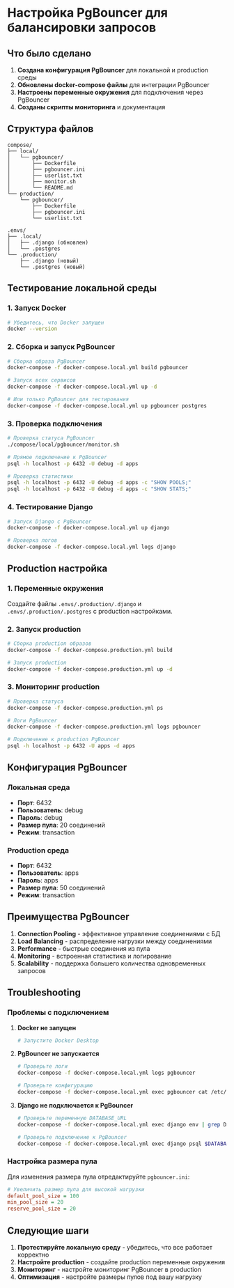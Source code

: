 # Настройка PgBouncer для балансировки запросов

## Что было сделано

1. **Создана конфигурация PgBouncer** для локальной и production среды
2. **Обновлены docker-compose файлы** для интеграции PgBouncer
3. **Настроены переменные окружения** для подключения через PgBouncer
4. **Созданы скрипты мониторинга** и документация

## Структура файлов

```
compose/
├── local/
│   └── pgbouncer/
│       ├── Dockerfile
│       ├── pgbouncer.ini
│       ├── userlist.txt
│       ├── monitor.sh
│       └── README.md
└── production/
    └── pgbouncer/
        ├── Dockerfile
        ├── pgbouncer.ini
        └── userlist.txt

.envs/
├── .local/
│   ├── .django (обновлен)
│   └── .postgres
└── .production/
    ├── .django (новый)
    └── .postgres (новый)
```

## Тестирование локальной среды

### 1. Запуск Docker

```bash
# Убедитесь, что Docker запущен
docker --version
```

### 2. Сборка и запуск PgBouncer

```bash
# Сборка образа PgBouncer
docker-compose -f docker-compose.local.yml build pgbouncer

# Запуск всех сервисов
docker-compose -f docker-compose.local.yml up -d

# Или только PgBouncer для тестирования
docker-compose -f docker-compose.local.yml up pgbouncer postgres
```

### 3. Проверка подключения

```bash
# Проверка статуса PgBouncer
./compose/local/pgbouncer/monitor.sh

# Прямое подключение к PgBouncer
psql -h localhost -p 6432 -U debug -d apps

# Проверка статистики
psql -h localhost -p 6432 -U debug -d apps -c "SHOW POOLS;"
psql -h localhost -p 6432 -U debug -d apps -c "SHOW STATS;"
```

### 4. Тестирование Django

```bash
# Запуск Django с PgBouncer
docker-compose -f docker-compose.local.yml up django

# Проверка логов
docker-compose -f docker-compose.local.yml logs django
```

## Production настройка

### 1. Переменные окружения

Создайте файлы `.envs/.production/.django` и `.envs/.production/.postgres` с production настройками.

### 2. Запуск production

```bash
# Сборка production образов
docker-compose -f docker-compose.production.yml build

# Запуск production
docker-compose -f docker-compose.production.yml up -d
```

### 3. Мониторинг production

```bash
# Проверка статуса
docker-compose -f docker-compose.production.yml ps

# Логи PgBouncer
docker-compose -f docker-compose.production.yml logs pgbouncer

# Подключение к production PgBouncer
psql -h localhost -p 6432 -U apps -d apps
```

## Конфигурация PgBouncer

### Локальная среда
- **Порт**: 6432
- **Пользователь**: debug
- **Пароль**: debug
- **Размер пула**: 20 соединений
- **Режим**: transaction

### Production среда
- **Порт**: 6432
- **Пользователь**: apps
- **Пароль**: apps
- **Размер пула**: 50 соединений
- **Режим**: transaction

## Преимущества PgBouncer

1. **Connection Pooling** - эффективное управление соединениями с БД
2. **Load Balancing** - распределение нагрузки между соединениями
3. **Performance** - быстрые соединения из пула
4. **Monitoring** - встроенная статистика и логирование
5. **Scalability** - поддержка большего количества одновременных запросов

## Troubleshooting

### Проблемы с подключением

1. **Docker не запущен**
   ```bash
   # Запустите Docker Desktop
   ```

2. **PgBouncer не запускается**
   ```bash
   # Проверьте логи
   docker-compose -f docker-compose.local.yml logs pgbouncer
   
   # Проверьте конфигурацию
   docker-compose -f docker-compose.local.yml exec pgbouncer cat /etc/pgbouncer/pgbouncer.ini
   ```

3. **Django не подключается к PgBouncer**
   ```bash
   # Проверьте переменную DATABASE_URL
   docker-compose -f docker-compose.local.yml exec django env | grep DATABASE
   
   # Проверьте подключение к PgBouncer
   docker-compose -f docker-compose.local.yml exec django psql $DATABASE_URL -c "SELECT 1;"
   ```

### Настройка размера пула

Для изменения размера пула отредактируйте `pgbouncer.ini`:

```ini
# Увеличить размер пула для высокой нагрузки
default_pool_size = 100
min_pool_size = 20
reserve_pool_size = 20
```

## Следующие шаги

1. **Протестируйте локальную среду** - убедитесь, что все работает корректно
2. **Настройте production** - создайте production переменные окружения
3. **Мониторинг** - настройте мониторинг PgBouncer в production
4. **Оптимизация** - настройте размеры пулов под вашу нагрузку 
